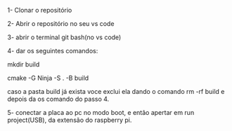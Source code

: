 1- Clonar o repositório

2- Abrir o repositório no seu vs code

3- abrir o terminal git bash(no vs code)

4- dar os seguintes comandos:

mkdir build

cmake -G Ninja -S . -B build

caso a pasta build já exista voce exclui ela dando o comando rm -rf build e depois da os comando do passo 4.

5- conectar a placa ao pc no modo boot, e então apertar em run project(USB), da extensão do raspberry pi.
